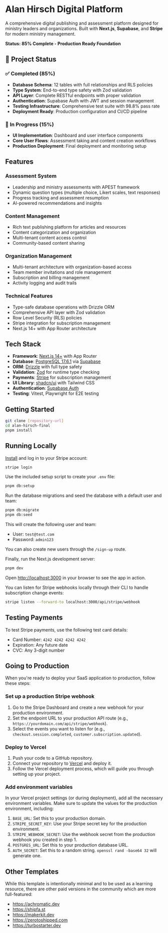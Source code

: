 # Alan Hirsch Digital Platform

A comprehensive digital publishing and assessment platform designed for ministry leaders and organizations. Built with **Next.js**, **Supabase**, and **Stripe** for modern ministry management.

**Status: 85% Complete - Production Ready Foundation**

## 🚀 Project Status

### ✅ **Completed (85%)**

- **Database Schema**: 12 tables with full relationships and RLS policies
- **Type System**: End-to-end type safety with Zod validation
- **API Layer**: Complete RESTful endpoints with proper validation
- **Authentication**: Supabase Auth with JWT and session management
- **Testing Infrastructure**: Comprehensive test suite with 98.8% pass rate
- **Deployment Ready**: Production configuration and CI/CD pipeline

### 🔄 **In Progress (15%)**

- **UI Implementation**: Dashboard and user interface components
- **Core User Flows**: Assessment taking and content creation workflows
- **Production Deployment**: Final deployment and monitoring setup

## Features

### **Assessment System**

- Leadership and ministry assessments with APEST framework
- Dynamic question types (multiple choice, Likert scales, text responses)
- Progress tracking and assessment resumption
- AI-powered recommendations and insights

### **Content Management**

- Rich text publishing platform for articles and resources
- Content categorization and organization
- Multi-tenant content access control
- Community-based content sharing

### **Organization Management**

- Multi-tenant architecture with organization-based access
- Team member invitations and role management
- Subscription and billing management
- Activity logging and audit trails

### **Technical Features**

- Type-safe database operations with Drizzle ORM
- Comprehensive API layer with Zod validation
- Row Level Security (RLS) policies
- Stripe integration for subscription management
- Next.js 14+ with App Router architecture

## Tech Stack

- **Framework**: [Next.js 14+](https://nextjs.org/) with App Router
- **Database**: [PostgreSQL 17.6.1](https://www.postgresql.org/) via [Supabase](https://supabase.com/)
- **ORM**: [Drizzle](https://orm.drizzle.team/) with full type safety
- **Validation**: [Zod](https://zod.dev/) for runtime type checking
- **Payments**: [Stripe](https://stripe.com/) for subscription management
- **UI Library**: [shadcn/ui](https://ui.shadcn.com/) with Tailwind CSS
- **Authentication**: [Supabase Auth](https://supabase.com/auth)
- **Testing**: Vitest, Playwright for E2E testing

## Getting Started

```bash
git clone [repository-url]
cd alan-hirsch-final
pnpm install
```

## Running Locally

[Install](https://docs.stripe.com/stripe-cli) and log in to your Stripe account:

```bash
stripe login
```

Use the included setup script to create your `.env` file:

```bash
pnpm db:setup
```

Run the database migrations and seed the database with a default user and team:

```bash
pnpm db:migrate
pnpm db:seed
```

This will create the following user and team:

- User: `test@test.com`
- Password: `admin123`

You can also create new users through the `/sign-up` route.

Finally, run the Next.js development server:

```bash
pnpm dev
```

Open [http://localhost:3000](http://localhost:3000) in your browser to see the app in action.

You can listen for Stripe webhooks locally through their CLI to handle subscription change events:

```bash
stripe listen --forward-to localhost:3000/api/stripe/webhook
```

## Testing Payments

To test Stripe payments, use the following test card details:

- Card Number: `4242 4242 4242 4242`
- Expiration: Any future date
- CVC: Any 3-digit number

## Going to Production

When you're ready to deploy your SaaS application to production, follow these steps:

### Set up a production Stripe webhook

1. Go to the Stripe Dashboard and create a new webhook for your production environment.
2. Set the endpoint URL to your production API route (e.g., `https://yourdomain.com/api/stripe/webhook`).
3. Select the events you want to listen for (e.g., `checkout.session.completed`, `customer.subscription.updated`).

### Deploy to Vercel

1. Push your code to a GitHub repository.
2. Connect your repository to [Vercel](https://vercel.com/) and deploy it.
3. Follow the Vercel deployment process, which will guide you through setting up your project.

### Add environment variables

In your Vercel project settings (or during deployment), add all the necessary environment variables. Make sure to update the values for the production environment, including:

1. `BASE_URL`: Set this to your production domain.
2. `STRIPE_SECRET_KEY`: Use your Stripe secret key for the production environment.
3. `STRIPE_WEBHOOK_SECRET`: Use the webhook secret from the production webhook you created in step 1.
4. `POSTGRES_URL`: Set this to your production database URL.
5. `AUTH_SECRET`: Set this to a random string. `openssl rand -base64 32` will generate one.

## Other Templates

While this template is intentionally minimal and to be used as a learning resource, there are other paid versions in the community which are more full-featured:

- https://achromatic.dev
- https://shipfa.st
- https://makerkit.dev
- https://zerotoshipped.com
- https://turbostarter.dev
